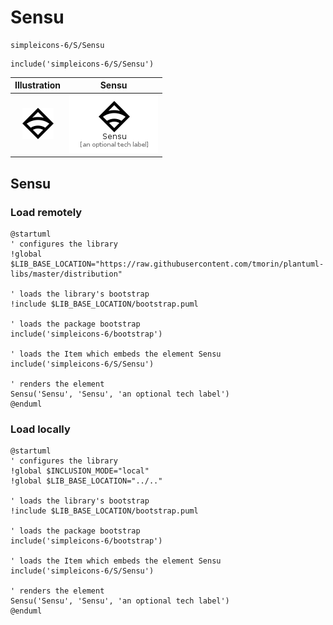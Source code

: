 # Sensu


```text
simpleicons-6/S/Sensu
```

```text
include('simpleicons-6/S/Sensu')
```



| Illustration | Sensu |
| :---: | :---: |
| ![illustration for Illustration](../../simpleicons-6/S/Sensu.png) | ![illustration for Sensu](../../simpleicons-6/S/Sensu.Local.png) |




## Sensu

### Load remotely
```plantuml
@startuml
' configures the library
!global $LIB_BASE_LOCATION="https://raw.githubusercontent.com/tmorin/plantuml-libs/master/distribution"

' loads the library's bootstrap
!include $LIB_BASE_LOCATION/bootstrap.puml

' loads the package bootstrap
include('simpleicons-6/bootstrap')

' loads the Item which embeds the element Sensu
include('simpleicons-6/S/Sensu')

' renders the element
Sensu('Sensu', 'Sensu', 'an optional tech label')
@enduml
```

### Load locally
```plantuml
@startuml
' configures the library
!global $INCLUSION_MODE="local"
!global $LIB_BASE_LOCATION="../.."

' loads the library's bootstrap
!include $LIB_BASE_LOCATION/bootstrap.puml

' loads the package bootstrap
include('simpleicons-6/bootstrap')

' loads the Item which embeds the element Sensu
include('simpleicons-6/S/Sensu')

' renders the element
Sensu('Sensu', 'Sensu', 'an optional tech label')
@enduml
```

